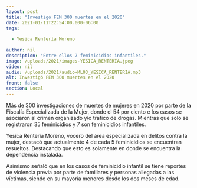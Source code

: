 ```yaml
---
layout: post
title: "Investigó FEM 300 muertes en el 2020"
date: 2021-01-11T22:54:00.000-06:00
tags:
  
  - Yesica Rentería Moreno
  
author: nil
description: "Entre ellos 7 feminicidios infantiles."
image: /uploads/2021/images-YESICA_RENTERIA.jpeg
video: nil
audio: /uploads/2021/audio-ML03_YESICA_RENTERIA.mp3
alt: Investigó FEM 300 muertes en el 2020
front: false
section: Local
---
```


Más de 300 investigaciones de muertes de mujeres en 2020 por parte de la Fiscalía Especializada de la Mujer, donde el 54 por ciento e los casos se asociaron al crimen organizado y/o tráfico de drogas. Mientras que solo se registraron 35 feminicidios y 7 son feminicidios infantiles.

Yesica Rentería Moreno, vocero del área especializada en delitos contra la mujer, destacó que actualmente 4 de cada 5 feminicidios se encuentran resueltos. Destacando que esto es solamente en donde se encuentra la dependencia instalada.

Asimismo señaló que en los casos de feminicidio infantil se tiene reportes de violencia previa por parte de familiares y personas allegadas a las víctimas, siendo en su mayoría menores desde los dos meses de edad.